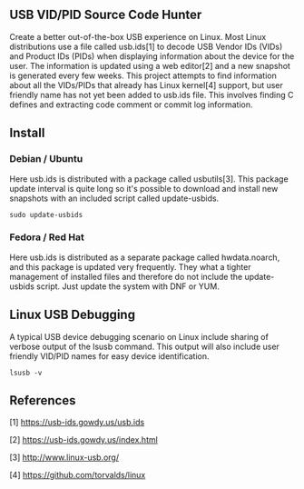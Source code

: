 ## USB VID/PID Source Code Hunter
Create a better out-of-the-box USB experience on Linux.
Most Linux distributions use a file called usb.ids[1] to decode USB Vendor IDs (VIDs) and Product IDs (PIDs) when displaying information about the device for the user.
The information is updated using a web editor[2] and a new snapshot is generated every few weeks.
This project attempts to find information about all the VIDs/PIDs that already has Linux kernel[4] support, but user friendly name has not yet been added to usb.ids file. This involves finding C defines and extracting code comment or commit log information.


## Install
### Debian / Ubuntu
Here usb.ids is distributed with a package called usbutils[3]. This package update interval is quite long so it's possible to download and install new snapshots with an included script called update-usbids.

    sudo update-usbids

### Fedora / Red Hat
Here usb.ids is distributed as a separate package called hwdata.noarch, and this package is updated very frequently. They what a tighter management of installed files and therefore do not include the update-usbids script. Just update the system with DNF or YUM.


## Linux USB Debugging
A typical USB device debugging scenario on Linux include sharing of verbose output of the lsusb command. This output will also include user friendly VID/PID names for easy device identification.

    lsusb -v


## References
[1] https://usb-ids.gowdy.us/usb.ids

[2] https://usb-ids.gowdy.us/index.html

[3] http://www.linux-usb.org/

[4] https://github.com/torvalds/linux
